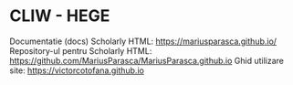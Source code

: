 # CLIW - HEGE
Documentatie (docs) Scholarly HTML: https://mariusparasca.github.io/ <br />
Repository-ul pentru Scholarly HTML: https://github.com/MariusParasca/MariusParasca.github.io
Ghid utilizare site: https://victorcotofana.github.io
